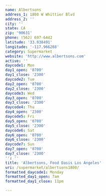 ```yaml
---
name: Albertsons
address_1: 1800 W Whittier Blvd
address_2: ''
city: ''
state: CA
zip: '90631'
phone: (562) 697-6442
latitude: '33.938491'
longitude: '-117.966288'
category: Supermarket
website: 'http://www.albertsons.com'
active: ''
daycode1: Mon
day1_open: '0700'
day1_close: '2300'
daycode2: Tue
day2_open: '0700'
day2_close: '2300'
daycode3: Wed
day3_open: '0700'
day3_close: '2300'
daycode4: Thu
day4_open: '2300'
daycode5: Fri
day5_open: '0700'
day5_close: '2300'
daycode6: Sat
day6_open: '0700'
day6_close: '2300'
daycode7: Sun
day7_open: '0700'
day7_close: '2300'
'': ''
title: 'Albertsons, Food Oasis Los Angeles'
uri: /supermarket/albertsons1800/
formatted_daycode1: Monday
formatted_day1_open: 7am
formatted_day1_close: 11pm

---
```

